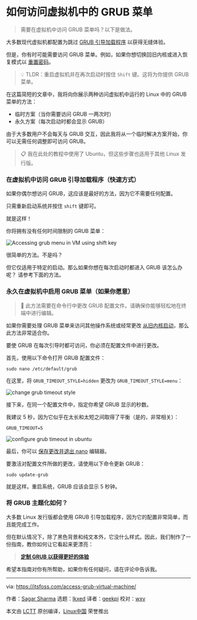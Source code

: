 [#]: subject: "How to Access the GRUB Menu in Virtual Machine"
[#]: via: "https://itsfoss.com/access-grub-virtual-machine/"
[#]: author: "Sagar Sharma https://itsfoss.com/author/sagar/"
[#]: collector: "lkxed"
[#]: translator: "geekpi"
[#]: reviewer: "wxy"
[#]: publisher: " "
[#]: url: " "

如何访问虚拟机中的 GRUB 菜单
======

> 需要在虚拟机中访问 GRUB 菜单吗？以下是做法。

大多数现代虚拟机都配置为跳过 [GRUB 引导加载程序][1] 以获得无缝体验。

但是，你有时可能需要访问 GRUB 菜单。例如，如果你想切换回旧内核或进入恢复模式以 [重置密码][2]。

> 💡 TLDR：重启虚拟机并在再次启动时按住 `Shift` 键。这将为你提供 GRUB 菜单。

在这篇简短的文章中，我将向你展示两种访问虚拟机中运行的 Linux 中的 GRUB 菜单的方法：

- 临时方案（当你需要访问 GRUB 一两次时）
- 永久方案（每次启动时都会显示 GRUB）

由于大多数用户不会每天与 GRUB 交互，因此我将从一个临时解决方案开始，你可以无需任何调整即可访问 GRUB。

> 📋 我在此处的教程中使用了 Ubuntu，但这些步骤也适用于其他 Linux 发行版。

### 在虚拟机中访问 GRUB 引导加载程序（快速方式）

如果你偶尔想访问 GRUB，这应该是最好的方法，因为它不需要任何配置。

只需重新启动系统并按住 `shift` 键即可。

就是这样！

你将拥有没有任何时间限制的 GRUB 菜单：

![Accessing grub menu in VM using shift key][3]

很简单的方法。不是吗？

但它仅适用于特定的启动。那么如果你想在每次启动时都进入 GRUB 该怎么办呢？ 请参考下面的方法。

### 永久在虚拟机中启用 GRUB 菜单（如果你愿意）

> 🚧 此方法需要在命令行中更改 GRUB 配置文件。请确保你能够轻松地在终端中进行编辑。

如果你需要处理 GRUB 菜单来访问其他操作系统或经常更改 [从旧内核启动][4]，那么此方法非常适合你。

要使 GRUB 在每次引导时都可访问，你必须在配置文件中进行更改。

首先，使用以下命令打开 GRUB 配置文件：

```
sudo nano /etc/default/grub
```

在这里，将 `GRUB_TIMEOUT_STYLE=hidden` 更改为 `GRUB_TIMEOUT_STYLE=menu`：

![change grub timeout style][5]

接下来，在同一个配置文件中，指定你希望 GRUB 显示的秒数。

我建议 5 秒，因为它似乎在太长和太短之间取得了平衡（是的，非常相关）：

```
GRUB_TIMEOUT=5
```

![configure grub timeout in ubuntu][6]

最后，你可以 [保存更改并退出 nano][7] 编辑器。

要激活对配置文件所做的更改，请使用以下命令更新 GRUB：

```
sudo update-grub
```

就是这样。重启系统，GRUB 应该会显示 5 秒钟。

### 将 GRUB 主题化如何？

大多数 Linux 发行版都会使用 GRUB 引导加载程序，因为它的配置非常简单，而且能完成工作。

但在默认情况下，除了黑色背景和纯文本外，它没什么样式。因此，我们制作了一份指南，教你如何让它看起来更漂亮：

> **[定制 GRUB 以获得更好的体验][7a]**

希望本指南对你有所帮助，如果你有任何疑问，请在评论中告诉我。

--------------------------------------------------------------------------------

via: https://itsfoss.com/access-grub-virtual-machine/

作者：[Sagar Sharma][a]
选题：[lkxed][b]
译者：[geekpi](https://github.com/geekpi)
校对：[wxy](https://github.com/wxy)

本文由 [LCTT](https://github.com/LCTT/TranslateProject) 原创编译，[Linux中国](https://linux.cn/) 荣誉推出

[a]: https://itsfoss.com/author/sagar/
[b]: https://github.com/lkxed/
[1]: https://itsfoss.com/what-is-grub/
[2]: https://itsfoss.com/how-to-hack-ubuntu-password/
[3]: https://itsfoss.com/content/images/2023/07/access-GRUB-in-Ubuntu-VM.gif
[4]: https://itsfoss.com/boot-older-kernel-default/
[5]: https://itsfoss.com/content/images/2023/07/change-grub-style.webp
[6]: https://itsfoss.com/content/images/2023/07/configure-grub-timeout-in-ubuntu.webp
[7]: https://linuxhandbook.com/nano-save-exit/
[7a]: https://itsfoss.com/customize-grub-linux/